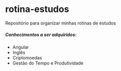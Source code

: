 # rotina-estudos
Repositório para organizar minhas rotinas de estudos

##### Conhecimentos a ser adquiridos:

- Angular
- Inglês
- Criptomoedas
- Gestão do Tempo e Produtividade
